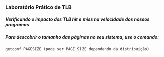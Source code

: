### Laboratório Prático de TLB

##### Verificando o impacto dos TLB hit e miss na velocidade dos nossos programas
##### Para descobrir o tamanho das páginas no seu sistema, use o comando:

``getconf PAGESIZE (pode ser PAGE_SIZE dependendo da distribuição)``
